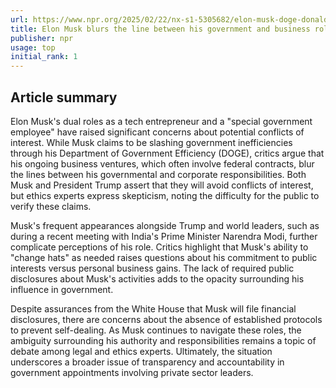 ```yaml
---
url: https://www.npr.org/2025/02/22/nx-s1-5305682/elon-musk-doge-donald-trump-ethics
title: Elon Musk blurs the line between his government and business roles
publisher: npr
usage: top
initial_rank: 1
---
```

## Article summary
Elon Musk's dual roles as a tech entrepreneur and a "special government employee" have raised significant concerns about potential conflicts of interest. While Musk claims to be slashing government inefficiencies through his Department of Government Efficiency (DOGE), critics argue that his ongoing business ventures, which often involve federal contracts, blur the lines between his governmental and corporate responsibilities. Both Musk and President Trump assert that they will avoid conflicts of interest, but ethics experts express skepticism, noting the difficulty for the public to verify these claims.

Musk's frequent appearances alongside Trump and world leaders, such as during a recent meeting with India's Prime Minister Narendra Modi, further complicate perceptions of his role. Critics highlight that Musk's ability to "change hats" as needed raises questions about his commitment to public interests versus personal business gains. The lack of required public disclosures about Musk's activities adds to the opacity surrounding his influence in government.

Despite assurances from the White House that Musk will file financial disclosures, there are concerns about the absence of established protocols to prevent self-dealing. As Musk continues to navigate these roles, the ambiguity surrounding his authority and responsibilities remains a topic of debate among legal and ethics experts. Ultimately, the situation underscores a broader issue of transparency and accountability in government appointments involving private sector leaders.
